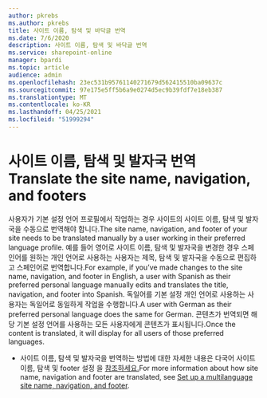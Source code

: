```yaml
---
author: pkrebs
ms.author: pkrebs
title: 사이트 이름, 탐색 및 바닥글 번역
ms.date: 7/6/2020
description: 사이트 이름, 탐색 및 바닥글 번역
ms.service: sharepoint-online
manager: bpardi
ms.topic: article
audience: admin
ms.openlocfilehash: 23ec531b95761140271679d562415510ba09637c
ms.sourcegitcommit: 97e175e5ff5b6a9e0274d5ec9b39fdf7e18eb387
ms.translationtype: MT
ms.contentlocale: ko-KR
ms.lasthandoff: 04/25/2021
ms.locfileid: "51999294"
---
```

# <a name="translate-the-site-name-navigation-and-footers"></a><span data-ttu-id="9c46c-103">사이트 이름, 탐색 및 발자국 번역</span><span class="sxs-lookup"><span data-stu-id="9c46c-103">Translate the site name, navigation, and footers</span></span>
<span data-ttu-id="9c46c-104">사용자가 기본 설정 언어 프로필에서 작업하는 경우 사이트의 사이트 이름, 탐색 및 발자국을 수동으로 번역해야 합니다.</span><span class="sxs-lookup"><span data-stu-id="9c46c-104">The site name, navigation, and footer of your site needs to be translated manually by a user working in their preferred language profile.</span></span> <span data-ttu-id="9c46c-105">예를 들어 영어로 사이트 이름, 탐색 및 발자국을 변경한 경우 스페인어를 원하는 개인 언어로 사용하는 사용자는 제목, 탐색 및 발자국을 수동으로 편집하고 스페인어로 번역합니다.</span><span class="sxs-lookup"><span data-stu-id="9c46c-105">For example, if you’ve made changes to the site name, navigation, and footer in English, a user with Spanish as their preferred personal language manually edits and translates the title, navigation, and footer into Spanish.</span></span> <span data-ttu-id="9c46c-106">독일어를 기본 설정 개인 언어로 사용하는 사용자는 독일어로 동일하게 작업을 수행합니다.</span><span class="sxs-lookup"><span data-stu-id="9c46c-106">A user with German as their preferred personal language does the same for German.</span></span> <span data-ttu-id="9c46c-107">콘텐츠가 번역되면 해당 기본 설정 언어를 사용하는 모든 사용자에게 콘텐츠가 표시됩니다.</span><span class="sxs-lookup"><span data-stu-id="9c46c-107">Once the content is translated, it will display for all users of those preferred languages.</span></span>  

- <span data-ttu-id="9c46c-108">사이트 이름, 탐색 및 발자국을 번역하는 방법에 대한 자세한 내용은 다국어 사이트 이름, 탐색 및 footer 설정 을 [참조하세요.](https://support.office.com/article/create-multilingual-communication-sites-pages-and-news-2bb7d610-5453-41c6-a0e8-6f40b3ed750c#bkmk_muitranslations)</span><span class="sxs-lookup"><span data-stu-id="9c46c-108">For more information about how site name, navigation and footer are translated, see [Set up a multilanguage site name, navigation, and footer](https://support.office.com/article/create-multilingual-communication-sites-pages-and-news-2bb7d610-5453-41c6-a0e8-6f40b3ed750c#bkmk_muitranslations).</span></span>
